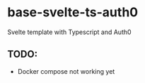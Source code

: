 # base-svelte-ts-auth0
Svelte template with Typescript and Auth0

## TODO:
- Docker compose not working yet

